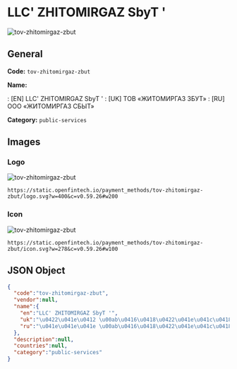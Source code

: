 
# LLC' ZHITOMIRGAZ SbyT ' 
![tov-zhitomirgaz-zbut](https://static.openfintech.io/payment_methods/tov-zhitomirgaz-zbut/logo.svg?w=400&c=v0.59.26#w200)  

## General 
**Code:** `tov-zhitomirgaz-zbut` 
 
**Name:** 
 
:	[EN] LLC' ZHITOMIRGAZ SbyT ' 
:	[UK] ТОВ «ЖИТОМИРГАЗ ЗБУТ» 
:	[RU] ООО «ЖИТОМИРГАЗ СБЫТ» 
 
**Category:** `public-services` 
 

## Images 

### Logo 
![tov-zhitomirgaz-zbut](https://static.openfintech.io/payment_methods/tov-zhitomirgaz-zbut/logo.svg?w=400&c=v0.59.26#w200)  

```
https://static.openfintech.io/payment_methods/tov-zhitomirgaz-zbut/logo.svg?w=400&c=v0.59.26#w200
```  

### Icon 
![tov-zhitomirgaz-zbut](https://static.openfintech.io/payment_methods/tov-zhitomirgaz-zbut/icon.svg?w=278&c=v0.59.26#w100)  

```
https://static.openfintech.io/payment_methods/tov-zhitomirgaz-zbut/icon.svg?w=278&c=v0.59.26#w100
```  

## JSON Object 

```json
{
  "code":"tov-zhitomirgaz-zbut",
  "vendor":null,
  "name":{
    "en":"LLC' ZHITOMIRGAZ SbyT '",
    "uk":"\u0422\u041e\u0412 \u00ab\u0416\u0418\u0422\u041e\u041c\u0418\u0420\u0413\u0410\u0417 \u0417\u0411\u0423\u0422\u00bb",
    "ru":"\u041e\u041e\u041e \u00ab\u0416\u0418\u0422\u041e\u041c\u0418\u0420\u0413\u0410\u0417 \u0421\u0411\u042b\u0422\u00bb"
  },
  "description":null,
  "countries":null,
  "category":"public-services"
}
```  
